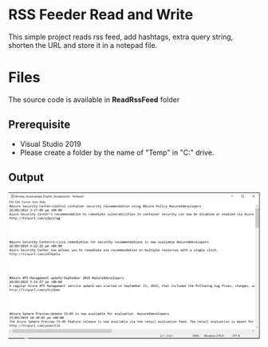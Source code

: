 # RSS Feeder Read and Write

This simple project reads rss feed, add hashtags, extra query string, shorten the URL and store it in a notepad file.


# Files

The source code is available in  **ReadRssFeed** folder

## Prerequisite

 - Visual Studio 2019
 - Please create a folder by the name of "Temp" in "C:\" drive.


## Output

![]( /Images/Output.png)


